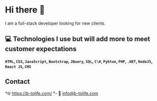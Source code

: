 # Hi there 👋

I am a full-stack developer looking for new clients.

## :computer: Technologies I use but will add more to meet customer expectations
#### `HTML`, `CSS`, `JavaScript`, `Bootstrap`, `JQuery`, `SQL`, `C\#`, `Pyhton`, `PHP`, `.NET`, `NodeJS`, `React JS`, `CMS`

## Contact
*:globe_with_meridians: https://b-tolife.com/
*- :email: info@b-tolife.com
